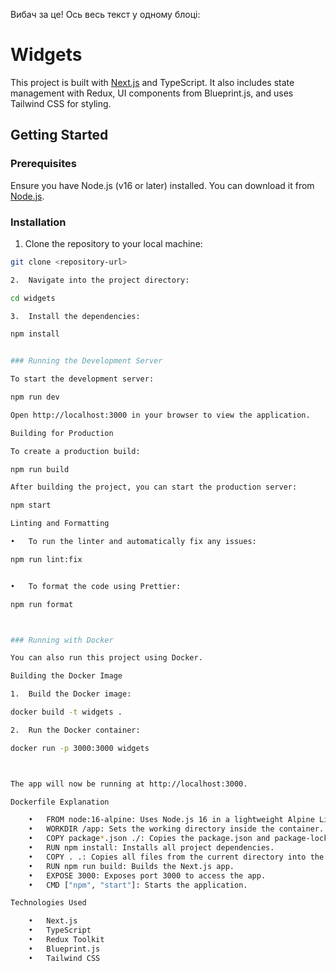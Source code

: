 Вибач за це! Ось весь текст у одному блоці:

# Widgets

This project is built with [Next.js](https://nextjs.org/) and TypeScript. It also includes state management with Redux, UI components from Blueprint.js, and uses Tailwind CSS for styling.

## Getting Started

### Prerequisites

Ensure you have Node.js (v16 or later) installed. You can download it from [Node.js](https://nodejs.org/).

### Installation

1. Clone the repository to your local machine:

```bash
git clone <repository-url>

2.	Navigate into the project directory:

cd widgets

3.	Install the dependencies:

npm install


### Running the Development Server

To start the development server:

npm run dev

Open http://localhost:3000 in your browser to view the application.

Building for Production

To create a production build:

npm run build

After building the project, you can start the production server:

npm start

Linting and Formatting

•	To run the linter and automatically fix any issues:

npm run lint:fix


•	To format the code using Prettier:

npm run format



### Running with Docker

You can also run this project using Docker.

Building the Docker Image

1.	Build the Docker image:

docker build -t widgets .

2.	Run the Docker container:

docker run -p 3000:3000 widgets



The app will now be running at http://localhost:3000.

Dockerfile Explanation

	•	FROM node:16-alpine: Uses Node.js 16 in a lightweight Alpine Linux environment.
	•	WORKDIR /app: Sets the working directory inside the container.
	•	COPY package*.json ./: Copies the package.json and package-lock.json files into the container.
	•	RUN npm install: Installs all project dependencies.
	•	COPY . .: Copies all files from the current directory into the container.
	•	RUN npm run build: Builds the Next.js app.
	•	EXPOSE 3000: Exposes port 3000 to access the app.
	•	CMD ["npm", "start"]: Starts the application.

Technologies Used

	•	Next.js
	•	TypeScript
	•	Redux Toolkit
	•	Blueprint.js
	•	Tailwind CSS
```
